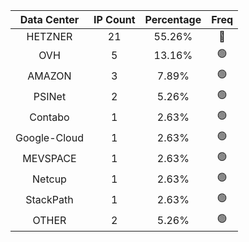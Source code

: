 | Data Center | IP Count | Percentage | Freq |
|:------------:|:--------:|:-----------:|:-----:|
| HETZNER | 21 | 55.26% | 🔴 |
| OVH | 5 | 13.16% | 🟢 |
| AMAZON | 3 | 7.89% | 🟢 |
| PSINet | 2 | 5.26% | 🟢 |
| Contabo | 1 | 2.63% | 🟢 |
| Google-Cloud | 1 | 2.63% | 🟢 |
| MEVSPACE | 1 | 2.63% | 🟢 |
| Netcup | 1 | 2.63% | 🟢 |
| StackPath | 1 | 2.63% | 🟢 |
| OTHER | 2 | 5.26% | 🟢 |